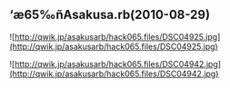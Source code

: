 ## ‘æ65‰ñAsakusa.rb(2010-08-29)

![http://qwik.jp/asakusarb/hack065.files/DSC04925.jpg](http://qwik.jp/asakusarb/hack065.files/DSC04925.jpg)

![http://qwik.jp/asakusarb/hack065.files/DSC04942.jpg](http://qwik.jp/asakusarb/hack065.files/DSC04942.jpg)

